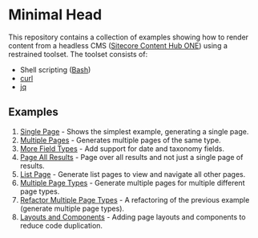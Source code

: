 # Minimal Head #

This repository contains a collection of examples showing how to render content from a headless CMS ([Sitecore Content Hub ONE](https://www.sitecore.com/products/content-hub-one)) using a restrained toolset. The toolset consists of:

- Shell scripting ([Bash](https://www.gnu.org/software/bash/))
- [curl](https://curl.se/)
- [jq](https://jqlang.github.io/jq/)

## Examples ##

1. [Single Page](1-single-page) - Shows the simplest example, generating a single page.
1. [Multiple Pages](2-multiple-pages) - Generates multiple pages of the same type.
1. [More Field Types](3-more-field-types) - Add support for date and taxonomy fields.
1. [Page All Results](4-page-all-results) - Page over all results and not just a single page of results.
1. [List Page](5-list-page) - Generate list pages to view and navigate all other pages.
1. [Multiple Page Types](6-multiple-page-types) - Generate multiple pages for multiple different page types.
1. [Refactor Multiple Page Types](7-multiple-page-types-refactored) - A refactoring of the previous example (generate multiple page types).
1. [Layouts and Components](8-layouts-and-components) - Adding page layouts and components to reduce code duplication.
